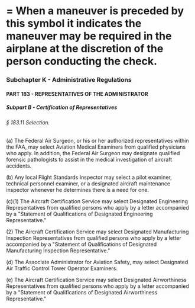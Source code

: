 
# = When a maneuver is preceded by this symbol it indicates the maneuver may be required in the airplane at the discretion of the person conducting the check.
### Subchapter K - Administrative Regulations
#### PART 183 - REPRESENTATIVES OF THE ADMINISTRATOR
##### Subpart B - Certification of Representatives
###### § 183.11 Selection.

(a) The Federal Air Surgeon, or his or her authorized representatives within the FAA, may select Aviation Medical Examiners from qualified physicians who apply. In addition, the Federal Air Surgeon may designate qualified forensic pathologists to assist in the medical investigation of aircraft accidents.

(b) Any local Flight Standards Inspector may select a pilot examiner, technical personnel examiner, or a designated aircraft maintenance inspector whenever he determines there is a need for one.

(c)(1) The Aircraft Certification Service may select Designated Engineering Representatives from qualified persons who apply by a letter accompanied by a "Statement of Qualifications of Designated Engineering Representative."

(2) The Aircraft Certification Service may select Designated Manufacturing Inspection Representatives from qualified persons who apply by a letter accompanied by a "Statement of Qualifications of Designated Manufacturing Inspection Representative."

(d) The Associate Administrator for Aviation Safety, may select Designated Air Traffic Control Tower Operator Examiners.

(e) The Aircraft Certification Service may select Designated Airworthiness Representatives from qualified persons who apply by a letter accompanied by a "Statement of Qualifications of Designated Airworthiness Representative."
